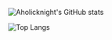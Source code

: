 ![Aholicknight's GitHub stats](https://github-readme-stats.vercel.app/api?username=aholicknight&count_private=true&show_icons=true&theme=radical)

![Top Langs](https://github-readme-stats.vercel.app/api/top-langs/?username=aholicknight&layout=compact)
